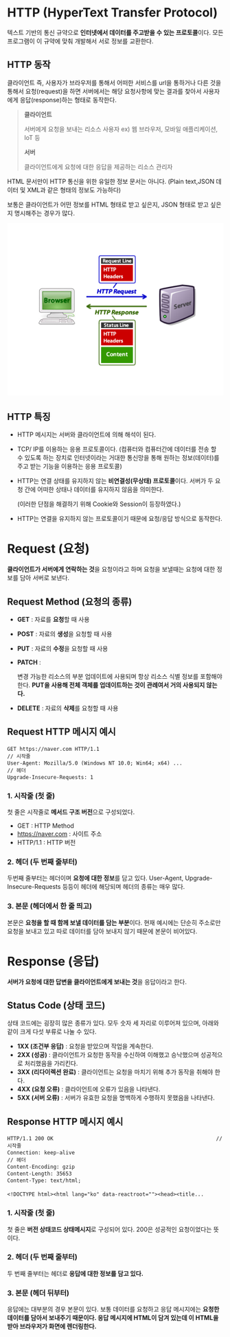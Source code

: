 # HTTP (HyperText Transfer Protocol)

텍스트 기반의 통신 규약으로 **인터넷에서 데이터를 주고받을 수 있는 프로토콜**이다. 모든 프로그램이 이 규약에 맞춰 개발해서 서로 정보를 교환한다.



## HTTP 동작

클라이언트 즉, 사용자가 브라우저를 통해서 어떠한 서비스를 url을 통하거나 다른 것을 통해서 요청(request)을 하면 서버에서는 해당 요청사항에 맞는 결과를 찾아서 사용자에게 응답(response)하는 형태로 동작한다.



> **클라이언트**
>
> 서버에게 요청을 보내는 리소스 사용자 ex) 웹 브라우저, 모바일 애플리케이션, IoT 등
>
> **서버**
>
> 클라이언트에게 요청에 대한 응답을 제공하는 리소스 관리자



HTML 문서만이 HTTP 통신을 위한 유일한 정보 문서는 아니다.
(Plain text,JSON 데이터 및 XML과 같은 형태의 정보도 가능하다) 

보통은 클라이언트가 어떤 정보를 HTML 형태로 받고 싶은지, JSON 형태로 받고 싶은지 명시해주는 경우가 많다.

![img](http란.assets/img.png)

## HTTP 특징

- HTTP 메시지는 서버와 클라이언트에 의해 해석이 된다.

- TCP/ IP를 이용하는 응용 프로토콜이다.
  (컴퓨터와 컴퓨터간에 데이터를 전송 할 수 있도록 하는 장치로 인터넷이라는 거대한 통신망을 통해 원하는 정보(데이터)를 주고 받는 기능을 이용하는 응용 프로토콜)

- HTTP는 연결 상태를 유지하지 않는 **비연결성(무상태) 프로토콜**이다. 서버가 두 요청 간에 어떠한 상태나 데이터를 유지하지 않음을 의미한다.

  (이러한 단점을 해결하기 위해 Cookie와 Session이 등장하였다.)

- HTTP는 연결을 유지하지 않는 프로토콜이기 때문에 요청/응답 방식으로 동작한다.



# Request (요청)

**클라이언트가 서버에게 연락하는 것**을 요청이라고 하며 요청을 보낼때는 요청에 대한 정보를 담아 서버로 보낸다.



## Request Method (요청의 종류)

- **GET** : 자료를 **요청**할 때 사용

- **POST** : 자료의 **생성**을 요청할 때 사용

- **PUT** : 자료의 **수정**을 요청할 때 사용

- **PATCH** :

   변경 가능한 리소스의 부분 업데이트에 사용되며 항상 리소스 식별 정보를 포함해야 한다.
   **PUT을 사용해 전체 객체를 업데이트하는 것이 관례여서 거의 사용되지 않는다.**

- **DELETE** : 자료의 **삭제**를 요청할 때 사용



## Request HTTP 메시지 예시

```null
GET https://naver.com HTTP/1.1										  // 시작줄
User-Agent: Mozilla/5.0 (Windows NT 10.0; Win64; x64) ...			  // 헤더
Upgrade-Insecure-Requests: 1
```

### 1. 시작줄 (첫 줄)

첫 줄은 시작줄로 **메서드 구조 버전**으로 구성되었다.

- GET : HTTP Method
- https://naver.com : 사이트 주소
- HTTP/1.1 : HTTP 버전



### 2. 헤더 (두 번째 줄부터)

두번째 줄부터는 헤더이며 **요청에 대한 정보**를 담고 있다. User-Agent, Upgrade-Insecure-Requests 등등이 헤더에 해당되며 헤더의 종류는 매우 많다.



### 3. 본문 (헤더에서 한 줄 띄고)

본문은 **요청을 할 때 함께 보낼 데이터를 담는 부분**이다. 현재 예시에는 단순히 주소로만 요청을 보내고 있고 따로 데이터를 담아 보내지 않기 때문에 본문이 비어있다.



# Response (응답)

**서버가 요청에 대한 답변을 클라이언트에게 보내는 것**을 응답이라고 한다.



## Status Code (상태 코드)

상태 코드에는 굉장히 많은 종류가 있다. 모두 숫자 세 자리로 이루어져 있으며, 아래와 같이 크게 다섯 부류로 나눌 수 있다.

- **1XX (조건부 응답)** : 요청을 받았으며 작업을 계속한다.
- **2XX (성공)** : 클라이언트가 요청한 동작을 수신하여 이해했고 승낙했으며 성공적으로 처리했음을 가리킨다.
- **3XX (리다이렉션 완료)** : 클라이언트는 요청을 마치기 위해 추가 동작을 취해야 한다.
- **4XX (요청 오류)** : 클라이언트에 오류가 있음을 나타낸다.
- **5XX (서버 오류)** : 서버가 유효한 요청을 명백하게 수행하지 못했음을 나타낸다.



## Response HTTP 메시지 예시

```null
HTTP/1.1 200 OK														// 시작줄
Connection: keep-alive												 // 헤더
Content-Encoding: gzip												 
Content-Length: 35653
Content-Type: text/html;

<!DOCTYPE html><html lang="ko" data-reactroot=""><head><title...
```



### 1. 시작줄 (첫 줄)

첫 줄은 **버전 상태코드 상태메시지**로 구성되어 있다. 200은 성공적인 요청이었다는 뜻이다.



### 2. 헤더 (두 번째 줄부터)

두 번째 줄부터는 헤더로 **응답에 대한 정보를 담고 있다.**



### 3. 본문 (헤더 뒤부터)

응답에는 대부분의 경우 본문이 있다. 보통 데이터를 요청하고 응답 메시지에는 **요청한 데이터를 담아서 보내주기 때문이다. 응답 메시지에 HTML이 담겨 있는데 이 HTML을 받아 브라우저가 화면에 렌더링한다.**